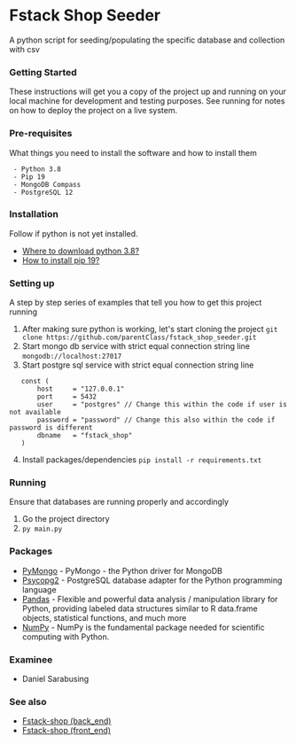 # Fstack Shop Seeder

A python script for seeding/populating the specific database and collection with csv

### Getting Started

These instructions will get you a copy of the project up and running on your local machine for development and testing purposes. See running for notes on how to deploy the project on a live system.

### Pre-requisites

What things you need to install the software and how to install them

```
 - Python 3.8
 - Pip 19
 - MongoDB Compass
 - PostgreSQL 12
```

### Installation

Follow if python is not yet installed.

* [Where to download python 3.8?](https://www.python.org/)
* [How to install pip 19?](https://github.com/BurntSushi/nfldb/wiki/Python-&-pip-Windows-installation)

### Setting up

A step by step series of examples that tell you how to get this project running

1. After making sure python is working, let's start cloning the project
 ```git clone https://github.com/parentClass/fstack_shop_seeder.git```
2. Start mongo db service with strict equal connection string line
 ```mongodb://localhost:27017```
3. Start postgre sql service with strict equal connection string line
 ```
    const (
        host     = "127.0.0.1"
        port     = 5432
        user     = "postgres" // Change this within the code if user is not available
        password = "password" // Change this also within the code if password is different
        dbname   = "fstack_shop"
    )
 ```
4. Install packages/dependencies
 ```pip install -r requirements.txt```

### Running

Ensure that databases are running properly and accordingly

1. Go the project directory
2. ```py main.py```

### Packages

* [PyMongo](https://github.com/mongodb/mongo-python-driver.git) - PyMongo - the Python driver for MongoDB 
* [Psycopg2](https://github.com/psycopg/psycopg2/) - PostgreSQL database adapter for the Python programming language
* [Pandas](https://github.com/pandas-dev/pandas) - Flexible and powerful data analysis / manipulation library for Python, providing labeled data structures similar to R data.frame objects, statistical functions, and much more
* [NumPy](https://github.com/numpy/numpy) - NumPy is the fundamental package needed for scientific computing with Python.

### Examinee

* Daniel Sarabusing

### See also

* [Fstack-shop (back_end)](https://github.com/parentClass/fstack_shop_backend)
* [Fstack-shop (front_end)](https://github.com/parentClass/fstack_shop_frontend)